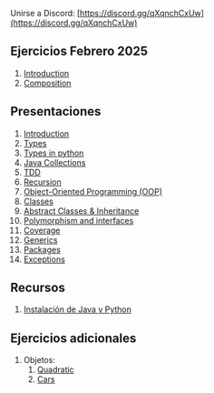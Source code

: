 Unirse a Discord: [https://discord.gg/qXqnchCxUw](https://discord.gg/qXqnchCxUw)

## Ejercicios Febrero 2025
1. [Introduction](exercises/introduction)
2. [Composition](exercises/composition)

[//]: # (3. [Inheritance]&#40;inheritance&#41;)
[//]: # (4. [Collections]&#40;collections&#41;)
[//]: # (5. [Interfaces]&#40;interfaces&#41;)

## Presentaciones
1. [Introduction](introduction)
2. [Types](types)
3. [Types in python](types-in-python)
4. [Java Collections](java-collections)
5. [TDD](tdd)
6. [Recursion](recursion)
7. [Object-Oriented Programming (OOP)](oop)
8. [Classes](classes)
9. [Abstract Classes & Inheritance](abstract)
10. [Polymorphism and interfaces](polymorphism)
11. [Coverage](coverage)
12. [Generics](generics)
13. [Packages](https://docs.google.com/presentation/d/1DdAOhl1FPAeZKNiHjDakr3-B_ty--FwowzA8bYkgrh0/edit?usp=sharing)
14. [Exceptions](exceptions)

[//]: # (## Trabajos Prácticos)

[//]: # (1. [TP1]&#40;practice/1&#41;)

[//]: # (2. [TP2]&#40;practice/2&#41;)

[//]: # (3. [TP3]&#40;practice/3&#41;)

[//]: # (4. [TP4]&#40;practice/4&#41;)

[//]: # (5. [TP5]&#40;practice/5&#41;)

[//]: # (6. [TP University]&#40;https://classroom.github.com/a/wJgSLMuH&#41;)

## Recursos
1. [Instalación de Java y Python](utils/installation)

## Ejercicios adicionales
1. Objetos:
   1. [Quadratic](additional-practice/1.1)
   2. [Cars](additional-practice/1.2) 

